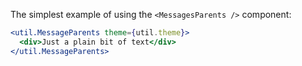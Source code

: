 
The simplest example of using the `<MessagesParents />` component:

```jsx
<util.MessageParents theme={util.theme}>
  <div>Just a plain bit of text</div>
</util.MessageParents>
```
